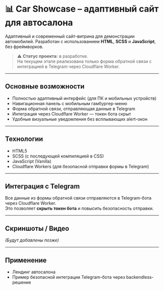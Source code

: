 # 📊 Car Showcase – адаптивный сайт для автосалона

Адаптивный и современный сайт-витрина для демонстрации автомобилей. Разработан с использованием **HTML**, **SCSS** и **JavaScript**, без фреймворков.

> ⚠️ **Статус проекта:** в разработке.  
> На текущем этапе реализована только форма обратной связи с интеграцией в Telegram через Cloudflare Worker.

---

## Основные возможности

- Полностью адаптивный интерфейс (для ПК и мобильных устройств)
- Навигационная панель с мобильным гамбургер-меню
- Форма обратной связи, отправляющая данные в Telegram
- Интеграция через Cloudflare Worker — токен бота скрыт
- Удобные визуальные уведомления без всплывающих alert-окон

---

## Технологии

- HTML5
- SCSS (с последующей компиляцией в CSS)
- JavaScript (Vanilla)
- Cloudflare Workers (для безопасной отправки формы в Telegram)

---

## Интеграция с Telegram

Все данные из формы обратной связи отправляются в Telegram-бота через Cloudflare Worker.  
Это позволяет **скрыть токен бота** и повысить безопасность отправки.

---

## Скриншоты / Видео

_(Будут добавлены позже)_

---

## Применение

- Лендинг автосалона
- Пример безопасной интеграции Telegram-бота через backendless-решение
